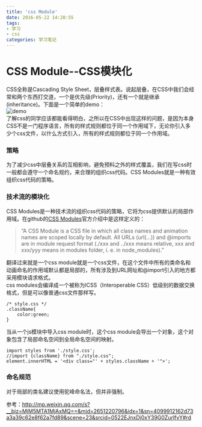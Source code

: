 ```yaml
---
title: 'css Module'
date: 2016-05-22 14:28:55
tags:
- 学习
- css
categories: 学习笔记
---
```

# CSS Module--CSS模块化
CSS全称是Cascading Style Sheet，层叠样式表。说起层叠，在CSS中我们会经常和两个东西打交道，一个是优先级(Priority)，还有一个就是继承(inheritance)。下面是一个简单的demo：  
![demo](/image/css_module/demo.png)  
了解css的同学应该都能看得明白，之所以在CSS中出现这样的问题，是因为本身CSS不是一门程序语言，所有的样式规则都位于同一个作用域下，无论你引入多少个css文件，以什么方式引入，所有的样式规则都位于同一个作用域。  
### 策略
为了减少css中层叠关系的互相影响，避免预料之外的样式覆盖，我们在写css时一般都会遵守一个命名规约，来合理的组织css代码。CSS Modules就是一种有效组织css代码的策略。
### 技术流的模块化
CSS Modules是一种技术流的组织css代码的策略，它将为css提供默认的局部作用域。在github的[CSS Modules](https://github.com/css-modules/css-modules)官方介绍中是这样定义的：
> “A CSS Module is a CSS file in which all class names and animation names are scoped locally by default. All URLs (url(...)) and @imports are in module request format (./xxx and ../xxx means relative, xxx and xxx/yyy means in modules folder, i. e. in node_modules).”

翻译过来就是一个css module就是一个css文件，在这个文件中所有的类命名和动画命名的作用域默认都是局部的，所有涉及到URL网址和@import引入的地方都采用模块请求格式。  
css modules会编译成一个被称为ICSS（Interoperable CSS）低级别的数据交换格式，但是可以像普通css文件那样写。  
	
	/* style.css */
	.className{
		color:green;
	}
当从一个js模块中导入css module时，这个css module会导出一个对象，这个对象包含了局部命名空间到全局命名空间的映射。  

	import styles from './style.css';
	//import {className} from "./style.css";
	element.innerHTML = '<div class="' + styles.className + '">';
### 命名规范
对于局部的类名建议使用驼峰命名法，但并非强制。

参考：http://mp.weixin.qq.com/s?__biz=MjM5MTA1MjAxMQ==&mid=2651220796&idx=1&sn=4099912162d73a3a39c62e8f62a7fd89&scene=23&srcid=0522EJnxDj0xY39G0ZurlfvY#rd